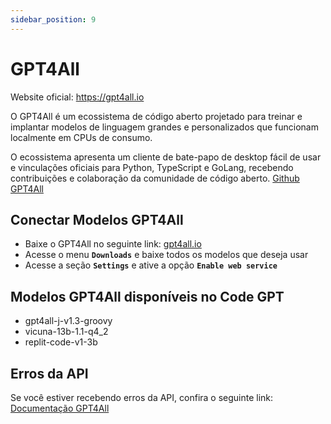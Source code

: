 ```yaml
---
sidebar_position: 9
---
```


# GPT4All
Website oficial: https://gpt4all.io

O GPT4All é um ecossistema de código aberto projetado para treinar e implantar modelos de linguagem grandes e personalizados que funcionam localmente em CPUs de consumo.

O ecossistema apresenta um cliente de bate-papo de desktop fácil de usar e vinculações oficiais para Python, TypeScript e GoLang, recebendo contribuições e colaboração da comunidade de código aberto. [Github GPT4All](https://github.com/nomic-ai/gpt4all)

## Conectar Modelos GPT4All
- Baixe o GPT4All no seguinte link: [gpt4all.io](https://gpt4all.io/)
- Acesse o menu **`Downloads`** e baixe todos os modelos que deseja usar
- Acesse a seção **`Settings`** e ative a opção **`Enable web service`**

## Modelos GPT4All disponíveis no Code GPT
- gpt4all-j-v1.3-groovy
- vicuna-13b-1.1-q4_2
- replit-code-v1-3b

## Erros da API
Se você estiver recebendo erros da API, confira o seguinte link: [Documentação GPT4All](https://docs.gpt4all.io/index.html)
